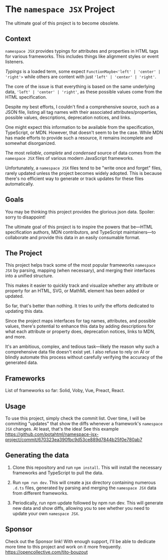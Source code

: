# The `namespace JSX` Project

The ultimate goal of this project is to become obsolete.

## Context

`namespace JSX` provides typings for attributes and properties in HTML
tags for various frameworks. This includes things like alignment
styles or event listeners.

_Typings_ is a loaded term, some expect
`FunctionMaybe<'left' | 'center' | 'right'>` while others are content
with just `'left' | 'center' | 'right'`.

The core of the issue is that everything is based on the same
underlying data, `'left' | 'center' | 'right'`, as these possible
values come from the HTML specification.

Despite my best efforts, I couldn't find a comprehensive source, such
as a JSON file, listing all tag names with their associated
attributes/properties, possible values, descriptions, deprecation
notices, and links.

One might expect this information to be available from the
specification, TypeScript, or MDN. However, that doesn't seem to be
the case. While MDN has made efforts to provide such a resource, it
remains incomplete and somewhat disorganized.

The most _reliable_, _complete_ and _condensed_ source of data comes
from the `namespace JSX` files of various modern JavaScript
frameworks.

Unfortunately, a `namespace JSX` files tend to be "write once and
forget" files, rarely updated unless the project becomes widely
adopted. This is because there's no efficient way to generate or track
updates for these files automatically.

## Goals

You may be thinking this project provides the glorious json data.
Spoiler: sorry to disappoint!

The ultimate goal of this project is to inspire the powers that
be—HTML specification authors, MDN contributors, and TypeScript
maintainers—to collaborate and provide this data in an easily
consumable format.

## The Project

This project helps track some of the most popular frameworks
`namespace JSX` by parsing, mapping (when necessary), and merging
their interfaces into a unified structure.

This makes it easier to quickly track and visualize whether any
attribute or property for an HTML, SVG, or MathML element has been
added or updated.

So far, that's better than nothing. It tries to unify the efforts
dedicated to updating this data.

Since the project maps interfaces for tag names, attributes, and
possible values, there's potential to enhance this data by adding
descriptions for what each attribute or property does, deprecation
notices, links to MDN, and more.

It's an ambitious, complex, and tedious task—likely the reason why
such a comprehensive data file doesn't exist yet. I also refuse to
rely on AI or blindly automate this process without carefully
verifying the accuracy of the generated data.

## Frameworks

List of frameworks so far: Solid, Voby, Vue, Preact, React.

## Usage

To use this project, simply check the commit list. Over time, I will
be commiting "updates" that show the diffs whenever a framework's
`namespace JSX` changes. At least, that's the idea! See this example
https://github.com/potahtml/namespace-jsx-project/commit/670323ea390fbc9d53ce889d7844b25f0e780ab7

## Generating the data

1. Clone this repository and run `npm install`. This will install the
   necessary frameworks and TypeScript to pull the data.

2. Run `npm run dev`. This will create a jsx directory containing
   numerous `.d.ts` files, generated by parsing and merging the
   `namespace JSX` data from different frameworks.

3. Periodically, run npm update followed by npm run dev. This will
   generate new data and show diffs, allowing you to see whether you
   need to update your own `namespace JSX`.

## Sponsor

Check out the Sponsor link! With enough support, I'll be able to
dedicate more time to this project and work on it more frequently.
https://opencollective.com/tito-bouzout
